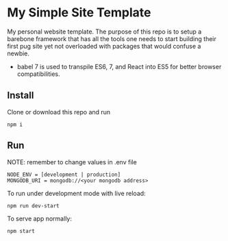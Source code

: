 # My Simple Site Template

My personal website template. The purpose of this repo is to setup a barebone framework that has all the tools one needs to start building their first pug site yet not overloaded with packages that would confuse a newbie.

- babel 7 is used to transpile ES6, 7, and React into ES5 for better browser compatibilities.

## Install

Clone or download this repo and run

```console
npm i
```

## Run

NOTE: remember to change values in .env file

```console
NODE_ENV = [development | production]
MONGODB_URI = mongodb://<your mongodb address>
```

To run under development mode with live reload:

```console
npm run dev-start
```

To serve app normally:

```console
npm start
```
